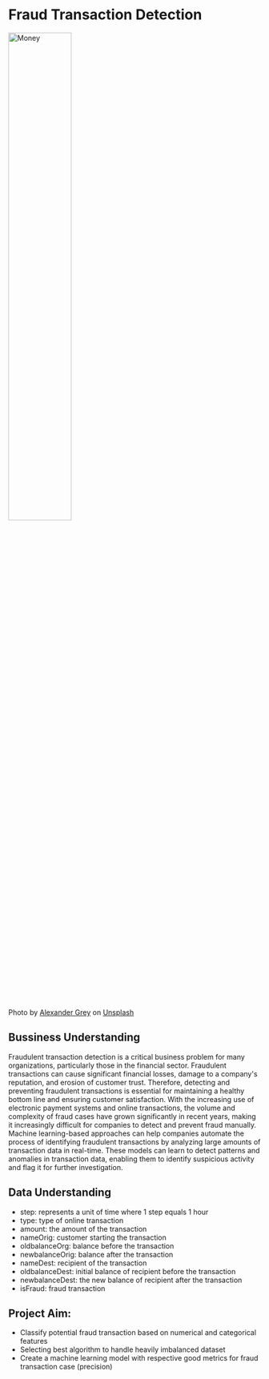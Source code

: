 # Fraud Transaction Detection
 <img src="https://images.unsplash.com/photo-1518458028785-8fbcd101ebb9?ixlib=rb-4.0.3&ixid=MnwxMjA3fDB8MHxwaG90by1wYWdlfHx8fGVufDB8fHx8&auto=format&fit=crop&w=1470&q=80" alt="Money" width="50%">
<figcaption>Photo by <a href="https://unsplash.com/@sharonmccutcheon?utm_source=unsplash&utm_medium=referral&utm_content=creditCopyText">Alexander Grey</a> on <a href="https://unsplash.com/photos/-8a5eJ1-mmQ?utm_source=unsplash&utm_medium=referral&utm_content=creditCopyText">Unsplash</a>
  </figcaption>
  
 ## Bussiness Understanding
 Fraudulent transaction detection is a critical business problem for many organizations, particularly those in the financial sector. Fraudulent transactions can cause significant financial losses, damage to a company's reputation, and erosion of customer trust. Therefore, detecting and preventing fraudulent transactions is essential for maintaining a healthy bottom line and ensuring customer satisfaction. With the increasing use of electronic payment systems and online transactions, the volume and complexity of fraud cases have grown significantly in recent years, making it increasingly difficult for companies to detect and prevent fraud manually. Machine learning-based approaches can help companies automate the process of identifying fraudulent transactions by analyzing large amounts of transaction data in real-time.  These models can learn to detect patterns and anomalies in transaction data, enabling them to identify suspicious activity and flag it for further investigation. 

## Data Understanding
- step: represents a unit of time where 1 step equals 1 hour
- type: type of online transaction
- amount: the amount of the transaction
- nameOrig: customer starting the transaction
- oldbalanceOrg: balance before the transaction
- newbalanceOrig: balance after the transaction
- nameDest: recipient of the transaction
- oldbalanceDest: initial balance of recipient before the transaction
- newbalanceDest: the new balance of recipient after the transaction
- isFraud: fraud transaction

## Project Aim:
- Classify potential fraud transaction based on numerical and categorical features
- Selecting best algorithm to handle heavily imbalanced dataset
- Create a machine learning model with respective good metrics for fraud transaction case (precision)
